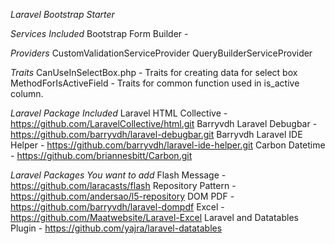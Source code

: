 *Laravel Bootstrap Starter*


*Services Included*
Bootstrap Form Builder -

*Providers*
CustomValidationServiceProvider
QueryBuilderServiceProvider

*Traits*
CanUseInSelectBox.php - Traits for creating data for select box
MethodForIsActiveField - Traits for common function used in is_active column.


*Laravel Package Included*
Laravel HTML Collective - https://github.com/LaravelCollective/html.git
Barryvdh Laravel Debugbar - https://github.com/barryvdh/laravel-debugbar.git
Barryvdh Laravel IDE Helper - https://github.com/barryvdh/laravel-ide-helper.git
Carbon Datetime - https://github.com/briannesbitt/Carbon.git

*Laravel Packages You want to add*
Flash Message - https://github.com/laracasts/flash
Repository Pattern - https://github.com/andersao/l5-repository
DOM PDF - https://github.com/barryvdh/laravel-dompdf
Excel - https://github.com/Maatwebsite/Laravel-Excel
Laravel and Datatables Plugin - https://github.com/yajra/laravel-datatables
